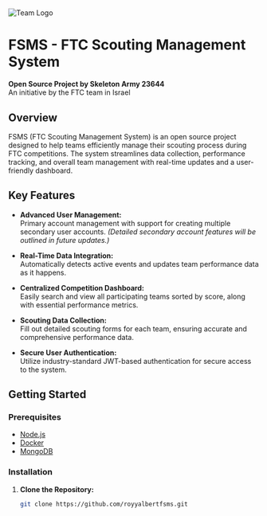 # 

![Team Logo](https://cdn.discordapp.com/attachments/1102920851608834098/1346973444750971024/WhatsApp_2025-03-06_00.30.23_076ad47c.jpg?ex=67ca2246&is=67c8d0c6&hm=fe12aadd90e154296b7ecf288c4c7497ae971dafa5d986cf1d68aab8fdaa75bd&)

# FSMS - FTC Scouting Management System

**Open Source Project by Skeleton Army 23644**  
An initiative by the FTC team in Israel

## Overview

FSMS (FTC Scouting Management System) is an open source project designed to help teams efficiently manage their scouting process during FTC competitions. The system streamlines data collection, performance tracking, and overall team management with real-time updates and a user-friendly dashboard.

## Key Features

- **Advanced User Management:**  
  Primary account management with support for creating multiple secondary user accounts. *(Detailed secondary account features will be outlined in future updates.)*
  
- **Real-Time Data Integration:**  
  Automatically detects active events and updates team performance data as it happens.
  
- **Centralized Competition Dashboard:**  
  Easily search and view all participating teams sorted by score, along with essential performance metrics.
  
- **Scouting Data Collection:**  
  Fill out detailed scouting forms for each team, ensuring accurate and comprehensive performance data.
  
- **Secure User Authentication:**  
  Utilize industry-standard JWT-based authentication for secure access to the system.

## Getting Started

### Prerequisites

- [Node.js](https://nodejs.org/)
- [Docker](https://www.docker.com/)
- [MongoDB](https://www.mongodb.com/)

### Installation

1. **Clone the Repository:**
   ```bash
   git clone https://github.com/royyalbertfsms.git
